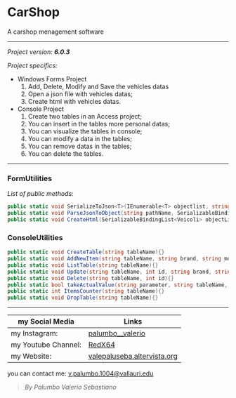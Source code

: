 # CarShop 

A carshop menagement software

--------------------------------
*Project version: __6.0.3__*

*Project specifics:*
* Windows Forms Project
	1. Add, Delete, Modify and Save the vehicles datas
    2. Open a json file with vehicles datas;
	3. Create html with vehicles datas.
* Console Project
	1. Create two tables in an Access project;
	2. You can insert in the tables more personal datas;
	3. You can visualize the tables in console;
	4. You can modify a data in the tables;
	5. You can remove datas in the tables;
	6. You can delete the tables.

--------------------------------

### FormUtilities
*List of public methods:*
```csharp
public static void SerializeToJson<T>(IEnumerable<T> objectlist, string pathName){}
public static void ParseJsonToObject(string pathName, SerializableBindingList<Veicoli> objectlist){}
public static void CreateHtml(SerializableBindingList<Veicoli> objectList, string pathName, string skeletonPathName = @".\www\index-skeleton.html"){}
```

### ConsoleUtilities
```csharp
public static void CreateTable(string tableName){}
public static void AddNewItem(string tableName, string brand, string model, string color, int displacement, double powerKw, DateTime matriculation, bool isUsed, bool isKm0, int kmPercorsi, int price, int numAirbag, string saddleBrand){}
public static void ListTable(string tableName){}
public static void Update(string tableName, int id, string brand, string model, string color, int displacement, double powerKw, DateTime matriculation, bool isUsed, bool isKm0, int kmDone, int price, int numAirbag, string saddleBrand){}
public static void Delete(string tableName, int id){}
public static bool takeActualValue(string parameter, string tableName, int id){}
public static int ItemsCounter(string tableName){}
public static void DropTable(string tableName){}
```

--------------------------------

my Social Media | Links
------------- | ------------------------------------------------------------------
my Instagram: | [palumbo__valerio](https://www.instagram.com/palumbo__valerio/)
my Youtube Channel: | [RedX64](https://www.youtube.com/channel/UCWOLxDm6jrNPUvrkjsRmscg?view_as=subscriber)
my Website: | [valepaluseba.altervista.org](https://valepaluseba.altervista.org/)

you can contact me: v.palumbo.1004@vallauri.edu

>*By Palumbo Valerio Sebastiano*
